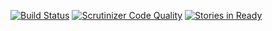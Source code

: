 [![Build Status](https://travis-ci.org/realestateanalytics/web-app.svg?branch=master)](https://travis-ci.org/realestateanalytics/web-app)
[![Scrutinizer Code Quality](https://scrutinizer-ci.com/g/realestateanalytics/web-app/badges/quality-score.png?b=master)](https://scrutinizer-ci.com/g/realestateanalytics/web-app/?branch=master)
[![Stories in Ready](https://badge.waffle.io/realestateanalytics/web-app.png?label=ready&title=Ready)](http://waffle.io/realestateanalytics/web-app)
